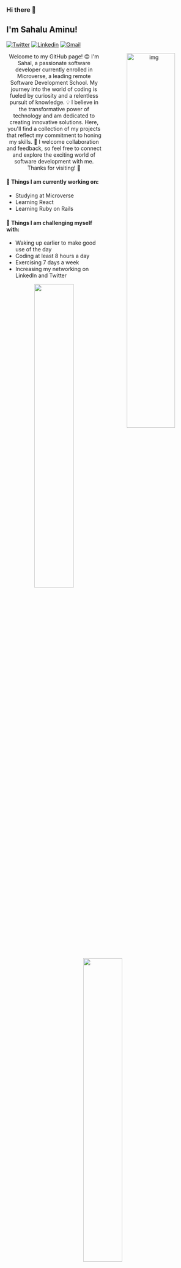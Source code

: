 ### Hi there 👋 
## I'm Sahalu Aminu!

[![Twitter](https://img.shields.io/badge/-Twitter-darkblue?style=flat&logo=Twitter&logoColor=white)](https://twitter.com/sahlminkok)
[![Linkedin](https://img.shields.io/badge/-LinkedIn-blue?style=flat&logo=Linkedin&logoColor=white)](https://www.linkedin.com/in/sahlminkok/)
[![Gmail](https://img.shields.io/badge/-Gmail-c14438?style=flat&logo=Gmail&logoColor=white)](mailto:sahlminkok7@gmail.com)

<div align="center">
  <img align="right" alt="img" src="./Sahalu%20Aminu.png" width="50%" height="auto" />
  Welcome to my GitHub page! 😊 I'm Sahal, a passionate software developer currently enrolled in Microverse, a leading remote Software Development School. My journey into the world of coding is fueled by curiosity and a relentless pursuit of knowledge. 💡 I believe in the transformative power of technology and am dedicated to creating innovative solutions. Here, you'll find a collection of my projects that reflect my commitment to honing my skills. 🚀 I welcome collaboration and feedback, so feel free to connect and explore the exciting world of software development with me. Thanks for visiting! 👋  
</div>

#### 🌱 Things I am currently working on: 
- Studying at Microverse  
- Learning React
- Learning Ruby on Rails

#### :muscle: Things I am challenging myself with:
- Waking up earlier to make good use of the day
- Coding at least 8 hours a day
- Exercising 7 days a week
- Increasing my networking on LinkedIn and Twitter

<p align="center">
  <img width="45%" src="https://github-readme-stats.vercel.app/api?username=sahlminkok&show_icons=true&hide_border=false&theme=blue" />
  <img width="45%" src="https://github-readme-stats.vercel.app/api/top-langs/?username=sahlminkok&theme=blue&layout=compact" />
</p>

<div align="center">
  <img width="50%" src="https://github-readme-streak-stats.herokuapp.com/?user=sahlminkok&theme=blue-white&hide_border=false" />
</div>

